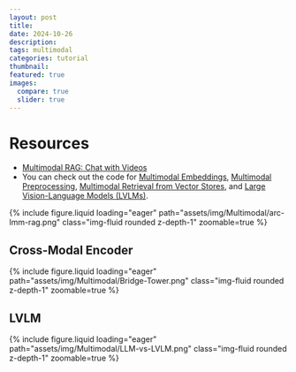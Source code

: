 ```yaml
---
layout: post
title: 
date: 2024-10-26
description: 
tags: multimodal
categories: tutorial
thumbnail: 
featured: true
images:
  compare: true
  slider: true
---
```


# Resources

* [Multimodal RAG: Chat with Videos](https://learn.deeplearning.ai/courses/multimodal-rag-chat-with-videos)
* You can check out the code for [Multimodal Embeddings](https://ccsnow127.github.io/projects/Multimodal-Embeddings/), [Multimodal Preprocessing](https://ccsnow127.github.io/projects/1-Multimodal-Preprocessing/), [Multimodal Retrieval from Vector Stores](https://ccsnow127.github.io/projects/2-Multimodal-Retrieval/), and [Large Vision-Language Models (LVLMs)](https://ccsnow127.github.io/projects/3-LVLM/).

<div class="row justify-content-sm-center">
 <div class="col-sm-8 mt-3 mt-md-0">
    {% include figure.liquid loading="eager" path="assets/img/Multimodal/arc-lmm-rag.png" class="img-fluid rounded z-depth-1" zoomable=true %}
  </div>
</div>

Cross-Modal Encoder
---
<div class="row justify-content-sm-center">
  <div class="col-sm-8 mt-3 mt-md-0">
    {% include figure.liquid loading="eager" path="assets/img/Multimodal/Bridge-Tower.png" class="img-fluid rounded z-depth-1" zoomable=true %}
  </div>
</div>

LVLM
---

<div class="row justify-content-sm-center">
  <div class="col-sm-8 mt-3 mt-md-0">
    {% include figure.liquid loading="eager" path="assets/img/Multimodal/LLM-vs-LVLM.png" class="img-fluid rounded z-depth-1" zoomable=true %}
  </div>
</div>

